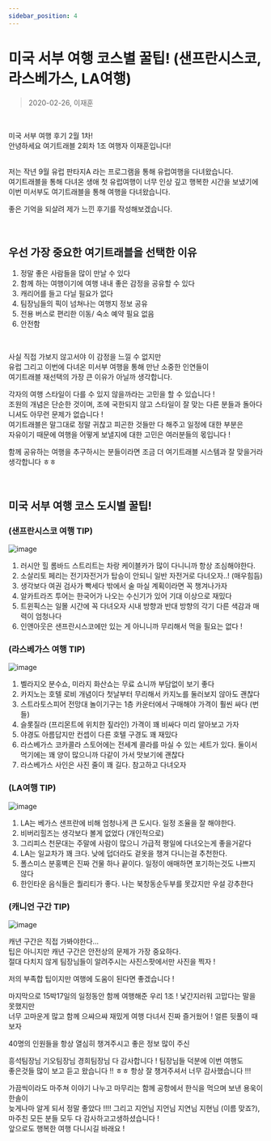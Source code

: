 ```yaml
---
sidebar_position: 4
---
```

# 미국 서부 여행 코스별 꿀팁! (샌프란시스코, 라스베가스, LA여행)
> 2020-02-26, 이재훈

<br/>
 
미국 서부 여행 후기 2월 1차!   <br/>
안녕하세요 여기트래블 2회차 1조 여행자 이재훈입니다!  <br/><br/>

저는 작년 9월 유럽 판타지A 라는 프로그램을 통해 유럽여행을 다녀왔습니다.  
여기트래블을 통해 다녀온 생애 첫 유럽여행이 너무 인상 깊고 행복한 시간을 보냈기에   
이번 미서부도 여기트래블을 통해 여행을 다녀왔습니다.

좋은 기억을 되살려 제가 느낀 후기를 작성해보겠습니다.

<br/>

## 우선 가장 중요한 여기트래블을 선택한 이유

1. 정말 좋은 사람들을 많이 만날 수 있다
2. 함께 하는 여행이기에 여행 내내 좋은 감정을 공유할 수 있다
3. 캐리어를 들고 다닐 필요가 없다
4. 팀장님들의 픽이 넘쳐나는 여행지 정보 공유
5. 전용 버스로 편리한 이동/ 숙소 예약 필요 없음
6. 안전함 

<br/>

사실 직접 가보지 않고서야 이 감정을 느낄 수 없지만  
유럽 그리고 이번에 다녀온 미서부 여행을 통해 만난 소중한 인연들이  
여기트래블 재선택의 가장 큰 이유가 아닐까 생각합니다.

각자의 여행 스타일이 다를 수 있지 않을까라는 고민을 할 수 있습니다 !  
조원의 개념은 단순한 것이며, 조에 국한되지 않고 스타일이 잘 맞는 다른 분들과 
돌아다니셔도 아무런 문제가 없습니다 !  
여기트래블은 말그대로 정말 귀찮고 피곤한 것들만 다 해주고 일정에 대한 부분은  
자유이기 때문에 여행을 어떻게 보낼지에 대한 고민은 여러분들의 몫입니다 !

함께 공유하는 여행을 추구하시는 분들이라면 조금 더 여기트래블 시스템과 잘 맞을거라 생각합니다 ㅎㅎ

<br/>

## 미국 서부 여행 코스 도시별 꿀팁!
### (샌프란시스코 여행 TIP)
![image](https://github.com/Kioding/kio_page/assets/65153742/83e198a4-552f-4d1e-bae2-e9f380c02ed5)
1. 러시안 힐 롬바드 스트리트는 차랑 케이블카가 많이 다니니까 항상 조심해야한다.
2. 소살리토 페리는 전기자전거가 탑승이 안되니 일반 자전거로 다녀오자..! (매우힘듬)
3. 생각보다 여권 검사가 빡세다 밖에서 술 마실 계획이라면 꼭 챙겨나가자
4. 알카트라즈 투어는 한국어가 나오는 수신기가 있어 기대 이상으로 재밌다
5. 트윈픽스는 일몰 시간에 꼭 다녀오자 시내 방향과 반대 방향의 각기 다른 색감과 매력이 엄청나다
6. 인앤아웃은 샌프란시스코에만 있는 게 아니니까 무리해서 먹을 필요는 없다 !

### (라스베가스 여행 TIP)
![image](https://github.com/Kioding/kio_page/assets/65153742/95ccf080-f6e9-4e48-a96b-80c9c30add3e)
1. 벨라지오 분수쇼, 미라지 화산쇼는 무료 쇼니까 부담없이 보기 좋다
2. 카지노는 호텔 로비 개념이다 첫날부터 무리해서 카지노를 둘러보지 않아도 괜찮다
3. 스트라토스피어 전망대 놀이기구는 1층 카운터에서 구매해야 가격이 훨씬 싸다 (번들)
4. 슬롯질라 (프리몬트에 위치한 짚라인) 가격이 꽤 비싸다 미리 알아보고 가자
5. 야경도 아름답지만 컨셉이 다른 호텔 구경도 꽤 재밌다
6. 라스베가스 코카콜라 스토어에는 전세계 콜라를 마실 수 있는 세트가 있다. 둘이서 먹기에는 꽤 양이 많으니까 다같이 가서 맛보기에 괜찮다
7. 라스베가스 사인은 사진 줄이 꽤 길다. 참고하고 다녀오자

### (LA여행 TIP)
![image](https://github.com/Kioding/kio_page/assets/65153742/6237f0ab-cf73-4193-9635-e80f84e12d8a)
1. LA는 베가스 샌프란에 비해 엄청나게 큰 도시다. 일정 조율을 잘 해야한다.
2. 비버리힐즈는 생각보다 볼게 없었다 (개인적으로)
3. 그리피스 천문대는 주말에 사람이 많으니 가급적 평일에 다녀오는게 좋을거같다
4. LA는 일교차가 꽤 크다. 낮에 덥더라도 겉옷을 챙겨 다니는걸 추천한다. 
5. 폴스미스 분홍벽은 진짜 건물 하나 끝이다. 일정이 애매하면 포기하는것도 나쁘지 않다
6. 한인타운 음식들은 퀄리티가 좋다. 나는 북창동순두부를 못갔지만 우설 강추한다

### (캐니언 구간 TIP)
![image](https://github.com/Kioding/kio_page/assets/65153742/2648c3ee-1430-4e50-9b57-19ceaaaba2c9)

캐년 구간은 직접 가봐야한다…  
팁은 아니지만 캐년 구간은 안전상의 문제가 가장 중요하다.  
절대 다치지 않게 팀장님들이 알려주시는 사진스팟에서만 사진을 찍자 !  

저의 부족합 팁이지만 여행에 도움이 된다면 좋겠습니다 !

마지막으로
15박17일의 일정동안 함께 여행해준 우리 1조 ! 낯간지러워 고맙다는 말을 못했지만  
너무 고마운게 많고 함께 으쌰으쌰 재밌게 여행 다녀서 진짜 즐거웠어 ! 얼른 뒷풀이 때 보자  

40명의 인원들을 항상 열심히 챙겨주시고 좋은 정보 많이 주신 

흥석팀장님 기오팀장님 경희팀장님 다 감사합니다 ! 팀장님들 덕분에 이번 여행도  
좋은것들 많이 보고 듣고 왔습니다 !! ㅎㅎ 항상 잘 챙겨주셔서 너무 감사했습니다 !!!  

가끔씩이라도 마주쳐 이야기 나누고 마무리는 함께 공항에서 한식을 먹으며 보낸 용욱이 한솔이  
늦게나마 알게 되서 정말 좋았다 !!!! 그리고 지언님 지언님 지연님 지현님 (이름 맞죠?), 마주친 모든 분들 모두 다 감사하고고생하셨습니다 !  
앞으로도 행복한 여행 다니시길 바래요 !

 
